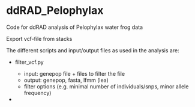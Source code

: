 # ddRAD_Pelophylax
Code for ddRAD analysis of Pelophylax water frog data

Export vcf-file from stacks


The different scripts and input/output files as used in the analysis are:
* filter_vcf.py
  * input: genepop file + files to filter the file 
  * output: genepop, fasta, lfmm (lea)
  * filter options (e.g. minimal number of individuals/snps, minor allele frequency)

* 
